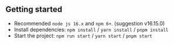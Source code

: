 ## Getting started

- Recommended `node js 16.x` and `npm 6+`. (suggestion v16.15.0)
- Install dependencies: `npm install` / `yarn install` / `pnpm install`
- Start the project: `npm run start` / `yarn start` / `pnpm start`
